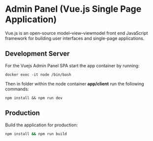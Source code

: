 # Admin Panel (Vue.js Single Page Application)

Vue.js is an open-source model–view–viewmodel front end JavaScript framework for building user interfaces and single-page applications.

## Development Server

For the Vuejs Admin Panel SPA start the app container by running:

```shell
docker exec -it node /bin/bash
```

Then in folder within the node container **app/client** run the following commands:

```shell
npm install && npm run dev
```

## Production

Build the application for production:

```bash
npm install && npm run build
```
